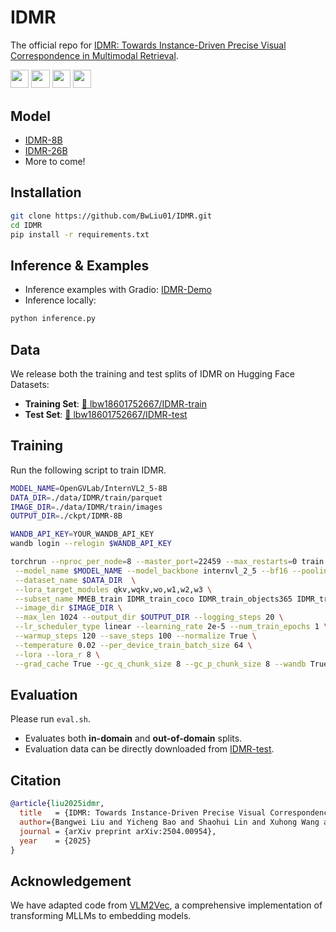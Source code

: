# IDMR

The official repo for [IDMR: Towards Instance-Driven Precise Visual Correspondence in Multimodal Retrieval](https://arxiv.org/pdf/2504.00954). 


<a target="_blank" href="https://arxiv.org/pdf/2504.00954">
<img style="height:22pt" src="https://img.shields.io/badge/-Paper-black?style=flat&logo=arxiv"></a>
<a target="_blank" href="https://github.com/BwLiu01/IDMR">
<img style="height:22pt" src="https://img.shields.io/badge/-Code-green?style=flat&logo=github"></a>
<a target="_blank" href="https://huggingface.co/lbw18601752667/IDMR-8B">
<img style="height:22pt" src="https://img.shields.io/badge/-🤗%20Models-red?style=flat"></a>
<a target="_blank" href="https://huggingface.co/spaces/lbw18601752667/IDMR-demo">
<img style="height:22pt" src="https://img.shields.io/badge/-🤗%20Demo-red?style=flat"></a>


## Model
 - [IDMR-8B](https://huggingface.co/lbw18601752667/IDMR-8B)
 - [IDMR-26B](https://huggingface.co/lbw18601752667/IDMR-26B)
 - More to come!

## Installation
```bash
git clone https://github.com/BwLiu01/IDMR.git
cd IDMR
pip install -r requirements.txt
```

## Inference & Examples
- Inference examples with Gradio: [IDMR-Demo](https://huggingface.co/spaces/lbw18601752667/IDMR-demo)
- Inference locally:
```bash
python inference.py
```

## Data

We release both the training and test splits of IDMR on Hugging Face Datasets:

* **Training Set**: [🤗 lbw18601752667/IDMR-train](https://huggingface.co/datasets/lbw18601752667/IDMR-train)
* **Test Set**: [🤗 lbw18601752667/IDMR-test](https://huggingface.co/datasets/lbw18601752667/IDMR-test)

## Training
Run the following script to train IDMR.
```bash
MODEL_NAME=OpenGVLab/InternVL2_5-8B
DATA_DIR=./data/IDMR/train/parquet
IMAGE_DIR=./data/IDMR/train/images
OUTPUT_DIR=./ckpt/IDMR-8B

WANDB_API_KEY=YOUR_WANDB_API_KEY
wandb login --relogin $WANDB_API_KEY

torchrun --nproc_per_node=8 --master_port=22459 --max_restarts=0 train.py \
 --model_name $MODEL_NAME --model_backbone internvl_2_5 --bf16 --pooling last \
 --dataset_name $DATA_DIR  \
 --lora_target_modules qkv,wqkv,wo,w1,w2,w3 \
 --subset_name MMEB_train IDMR_train_coco IDMR_train_objects365 IDMR_train_openimages \
 --image_dir $IMAGE_DIR \
 --max_len 1024 --output_dir $OUTPUT_DIR --logging_steps 20 \
 --lr_scheduler_type linear --learning_rate 2e-5 --num_train_epochs 1 \
 --warmup_steps 120 --save_steps 100 --normalize True \
 --temperature 0.02 --per_device_train_batch_size 64 \
 --lora --lora_r 8 \
 --grad_cache True --gc_q_chunk_size 8 --gc_p_chunk_size 8 --wandb True\
```
## Evaluation
Please run `eval.sh`.

* Evaluates both **in-domain** and **out-of-domain** splits.
* Evaluation data can be directly downloaded from [IDMR-test](https://huggingface.co/datasets/lbw18601752667/IDMR-test).


## Citation

```bibtex
@article{liu2025idmr,
  title   = {IDMR: Towards Instance-Driven Precise Visual Correspondence in Multimodal Retrieval},
  author={Bangwei Liu and Yicheng Bao and Shaohui Lin and Xuhong Wang and Xin Tan and Yingchun Wang and Yuan Xie and Chaochao Lu},
  journal = {arXiv preprint arXiv:2504.00954},
  year    = {2025}
}
```


## Acknowledgement
We have adapted code from [VLM2Vec](https://github.com/TIGER-AI-Lab/VLM2Vec), a comprehensive implementation of transforming MLLMs to embedding models.



